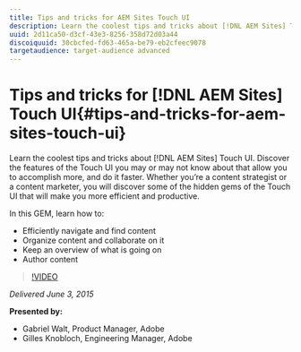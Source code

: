 ```yaml
---
title: Tips and tricks for AEM Sites Touch UI
description: Learn the coolest tips and tricks about [!DNL AEM Sites] Touch UI. Discover the features of the Touch UI you may or may not know about that allow you to accomplish more, and do it faster. Whether you’re a content strategist or a content marketer, you will discover some of the hidden gems of the Touch UI that will make you more efficient and productive.
uuid: 2d11ca50-d3cf-43e3-8256-358d72d03a44
discoiquuid: 30cbcfed-fd63-465a-be79-eb2cfeec9078
targetaudience: target-audience advanced
---
```

# Tips and tricks for [!DNL AEM Sites] Touch UI{#tips-and-tricks-for-aem-sites-touch-ui}

Learn the coolest tips and tricks about [!DNL AEM Sites] Touch UI. Discover the features of the Touch UI you may or may not know about that allow you to accomplish more, and do it faster. Whether you’re a content strategist or a content marketer, you will discover some of the hidden gems of the Touch UI that will make you more efficient and productive.

In this GEM, learn how to: 

* Efficiently navigate and find content
* Organize content and collaborate on it
* Keep an overview of what is going on
* Author content

>[!VIDEO](https://video.tv.adobe.com/v/19377/?quality=9)

*Delivered June 3, 2015*

**Presented by:**

* Gabriel Walt, Product Manager, Adobe
* Gilles Knobloch, Engineering Manager, Adobe

<!--
[Get back to the Overview](https://helpx.adobe.com/experience-manager/kt/eseminars/gems/aem-index.html)
-->
